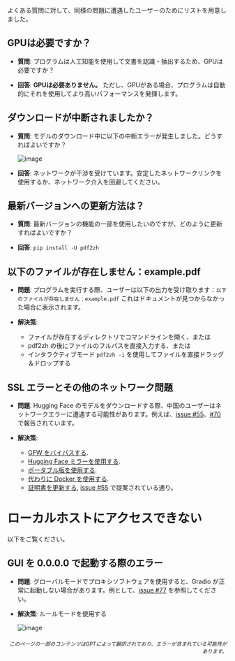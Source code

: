 よくある質問に対して、同様の問題に遭遇したユーザーのためにリストを用意しました。

## GPUは必要ですか？
- **質問**:
プログラムは人工知能を使用して文書を認識・抽出するため、GPUは必要ですか？

- **回答**:
**GPUは必要ありません。** ただし、GPUがある場合、プログラムは自動的にそれを使用してより高いパフォーマンスを発揮します。

## ダウンロードが中断されましたか？
- **質問**:
モデルのダウンロード中に以下の中断エラーが発生しました。どうすればよいですか？

  ![image](https://github.com/user-attachments/assets/3c4eed44-3d9b-4e2f-a224-a58edca718c2)

- **回答**:
ネットワークが干渉を受けています。安定したネットワークリンクを使用するか、ネットワーク介入を回避してください。

## 最新バージョンへの更新方法は？
- **質問**:
最新バージョンの機能の一部を使用したいのですが、どのように更新すればよいですか？

- **回答**:
`pip install -U pdf2zh`


## 以下のファイルが存在しません：example.pdf
- **問題**:
プログラムを実行する際、ユーザーは以下の出力を受け取ります：`以下のファイルが存在しません：example.pdf` これはドキュメントが見つからなかった場合に表示されます。

- **解決策**:
  - ファイルが存在するディレクトリでコマンドラインを開く、または
  - pdf2zh の後にファイルのフルパスを直接入力する、または
  - インタラクティブモード `pdf2zh -i` を使用してファイルを直接ドラッグ＆ドロップする


## SSL エラーとその他のネットワーク問題
- **問題**:
Hugging Face のモデルをダウンロードする際、中国のユーザーはネットワークエラーに遭遇する可能性があります。例えば、[issue #55](https://github.com/PDFMathTranslate/PDFMathTranslate-next/issues/55)、[#70](https://github.com/PDFMathTranslate/PDFMathTranslate-next/issues/70) で報告されています。

- **解決策**:
  - [GFW をバイパスする](https://github.com/clash-verge-rev/clash-verge-rev).
  - [Hugging Face ミラーを使用する](https://hf-mirror.com/).
  - [ポータブル版を使用する](https://github.com/PDFMathTranslate/PDFMathTranslate-next?tab=readme-ov-file#method-ii-portable).
  - [代わりに Docker を使用する](https://github.com/PDFMathTranslate/PDFMathTranslate-next#docker).
  - [証明書を更新する](https://stackoverflow.com/questions/51925384/unable-to-get-local-issuer-certificate-when-using-requests), [issue #55](https://github.com/PDFMathTranslate/PDFMathTranslate-next/issues/55) で提案されている通り。

# ローカルホストにアクセスできない
以下をご覧ください。

## GUI を 0.0.0.0 で起動する際のエラー
- **問題**:
グローバルモードでプロキシソフトウェアを使用すると、Gradio が正常に起動しない場合があります。例として、[issue #77](https://github.com/PDFMathTranslate/PDFMathTranslate-next/issues/77) を参照してください。

- **解決策**:
ルールモードを使用する

  ![image](https://github.com/user-attachments/assets/b1f2b16a-eb6a-4c03-995c-332ef1d82c96)

<div align="right"> 
<h6><small>このページの一部のコンテンツはGPTによって翻訳されており、エラーが含まれている可能性があります。</small></h6>